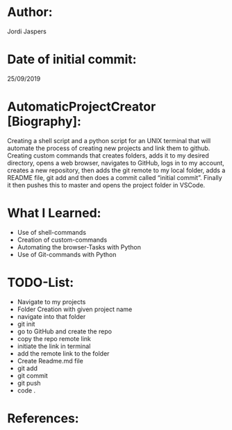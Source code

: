 # Author:  
Jordi Jaspers  
  
# Date of initial commit:  
25/09/2019   
  
# AutomaticProjectCreator [Biography]:  
Creating a shell script and a python script for an UNIX terminal that will automate the process of creating new projects and link them to github. Creating custom commands that creates folders, adds it to my desired directory, opens a web browser, navigates to GitHub, logs in to my account, creates a new repository, then adds the git remote to my local folder, adds a README file, git add and then does a commit called “initial commit”. Finally it then pushes this to master and opens the project folder in VSCode.

# What I Learned:  
* Use of shell-commands
* Creation of custom-commands
* Automating the browser-Tasks with Python
* Use of Git-commands with Python

# TODO-List:  
- Navigate to my projects
- Folder Creation with given project name
- navigate into that folder
- git init
- go to GitHub and create the repo
- copy the repo remote link
- initiate the link in terminal
- add the remote link to the folder
- Create Readme.md file
- git add
- git commit
- git push
- code .

# References:  